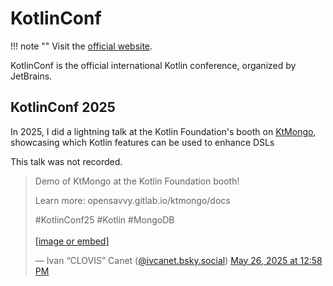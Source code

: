 # KotlinConf

!!! note ""
    Visit the [official website](https://kotlinconf.com/).

KotlinConf is the official international Kotlin conference, organized by JetBrains.

## KotlinConf 2025

In 2025, I did a lightning talk at the Kotlin Foundation's booth on [KtMongo](https://ktmongo.opensavvy.dev), showcasing which Kotlin features can be used to enhance DSLs

This talk was not recorded.

<blockquote class="bluesky-embed" data-bluesky-uri="at://did:plc:v5d32e7ctst5trrzjaztzuyo/app.bsky.feed.post/3lq2ze7xoos2x" data-bluesky-cid="bafyreib64g2fzo3spgy5uwzprl4iac2ctp7kyveh7j6jtxvovz2bcmse2y" data-bluesky-embed-color-mode="system"><p lang="en">Demo of KtMongo at the Kotlin Foundation booth!

Learn more: opensavvy.gitlab.io/ktmongo/docs

#KotlinConf25 #Kotlin #MongoDB<br><br><a href="https://bsky.app/profile/did:plc:v5d32e7ctst5trrzjaztzuyo/post/3lq2ze7xoos2x?ref_src=embed">[image or embed]</a></p>&mdash; Ivan “CLOVIS” Canet (<a href="https://bsky.app/profile/did:plc:v5d32e7ctst5trrzjaztzuyo?ref_src=embed">@ivcanet.bsky.social</a>) <a href="https://bsky.app/profile/did:plc:v5d32e7ctst5trrzjaztzuyo/post/3lq2ze7xoos2x?ref_src=embed">May 26, 2025 at 12:58 PM</a></blockquote><script async src="https://embed.bsky.app/static/embed.js" charset="utf-8"></script>
